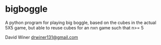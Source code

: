 # bigboggle
A python program for playing big boggle, based on the cubes in the actual 5X5 game, but able to reuse cubes for an nxn game such that n>= 5

David Winer
drwiner131@gmail.com